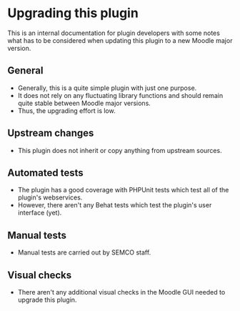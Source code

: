 Upgrading this plugin
=====================

This is an internal documentation for plugin developers with some notes what has to be considered when updating this plugin to a new Moodle major version.

General
-------

* Generally, this is a quite simple plugin with just one purpose.
* It does not rely on any fluctuating library functions and should remain quite stable between Moodle major versions.
* Thus, the upgrading effort is low.


Upstream changes
----------------

* This plugin does not inherit or copy anything from upstream sources.


Automated tests
---------------

* The plugin has a good coverage with PHPUnit tests which test all of the plugin's webservices.
* However, there aren't any Behat tests which test the plugin's user interface (yet).


Manual tests
------------

* Manual tests are carried out by SEMCO staff.


Visual checks
-------------

* There aren't any additional visual checks in the Moodle GUI needed to upgrade this plugin.
